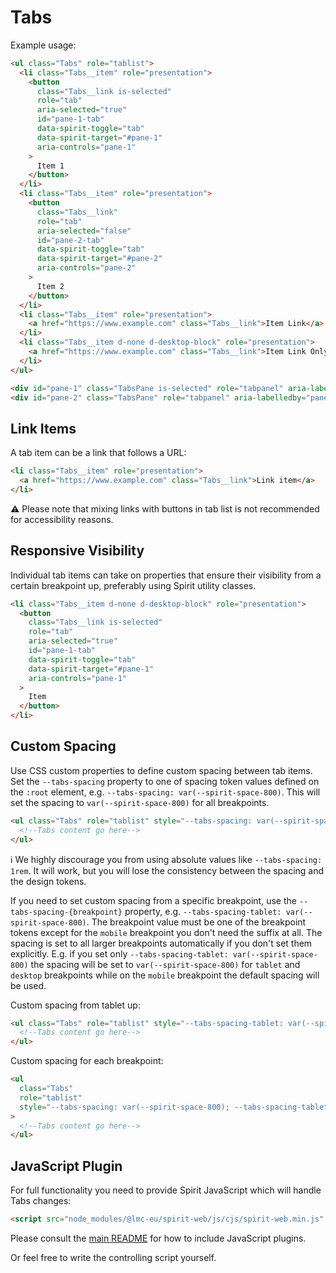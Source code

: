 # Tabs

Example usage:

```html
<ul class="Tabs" role="tablist">
  <li class="Tabs__item" role="presentation">
    <button
      class="Tabs__link is-selected"
      role="tab"
      aria-selected="true"
      id="pane-1-tab"
      data-spirit-toggle="tab"
      data-spirit-target="#pane-1"
      aria-controls="pane-1"
    >
      Item 1
    </button>
  </li>
  <li class="Tabs__item" role="presentation">
    <button
      class="Tabs__link"
      role="tab"
      aria-selected="false"
      id="pane-2-tab"
      data-spirit-toggle="tab"
      data-spirit-target="#pane-2"
      aria-controls="pane-2"
    >
      Item 2
    </button>
  </li>
  <li class="Tabs__item" role="presentation">
    <a href="https://www.example.com" class="Tabs__link">Item Link</a>
  </li>
  <li class="Tabs__item d-none d-desktop-block" role="presentation">
    <a href="https://www.example.com" class="Tabs__link">Item Link Only Desktop</a>
  </li>
</ul>

<div id="pane-1" class="TabsPane is-selected" role="tabpanel" aria-labelledby="pane-1-tab">Pane 1 content</div>
<div id="pane-2" class="TabsPane" role="tabpanel" aria-labelledby="pane-2-tab">Pane 2 content</div>
```

## Link Items

A tab item can be a link that follows a URL:

```html
<li class="Tabs__item" role="presentation">
  <a href="https://www.example.com" class="Tabs__link">Link item</a>
</li>
```

⚠️ Please note that mixing links with buttons in tab list is not recommended for accessibility reasons.

## Responsive Visibility

Individual tab items can take on properties that ensure their visibility from a
certain breakpoint up, preferably using Spirit utility classes.

```html
<li class="Tabs__item d-none d-desktop-block" role="presentation">
  <button
    class="Tabs__link is-selected"
    role="tab"
    aria-selected="true"
    id="pane-1-tab"
    data-spirit-toggle="tab"
    data-spirit-target="#pane-1"
    aria-controls="pane-1"
  >
    Item
  </button>
</li>
```

## Custom Spacing

Use CSS custom properties to define custom spacing between tab items. Set the `--tabs-spacing`
property to one of spacing token values defined on the `:root` element, e.g. `--tabs-spacing: var(--spirit-space-800)`.
This will set the spacing to `var(--spirit-space-800)` for all breakpoints.

```html
<ul class="Tabs" role="tablist" style="--tabs-spacing: var(--spirit-space-1200)">
  <!--Tabs content go here-->
</ul>
```

ℹ️ We highly discourage you from using absolute values like `--tabs-spacing: 1rem`. It will work, but you will lose
the consistency between the spacing and the design tokens.

If you need to set custom spacing from a specific breakpoint, use the `--tabs-spacing-{breakpoint}` property,
e.g. `--tabs-spacing-tablet: var(--spirit-space-800)`. The breakpoint value must be one of the breakpoint tokens
except for the `mobile` breakpoint you don't need the suffix at all. The spacing is set to all larger breakpoints
automatically if you don't set them explicitly. E.g. if you set only `--tabs-spacing-tablet: var(--spirit-space-800)`
the spacing will be set to `var(--spirit-space-800)` for `tablet` and `desktop` breakpoints while on the `mobile`
breakpoint the default spacing will be used.

Custom spacing from tablet up:

```html
<ul class="Tabs" role="tablist" style="--tabs-spacing-tablet: var(--spirit-space-1200)">
  <!--Tabs content go here-->
</ul>
```

Custom spacing for each breakpoint:

```html
<ul
  class="Tabs"
  role="tablist"
  style="--tabs-spacing: var(--spirit-space-800); --tabs-spacing-tablet: var(--spirit-space-1000); --tabs-spacing-desktop: var(--spirit-space-1200)"
>
  <!--Tabs content go here-->
</ul>
```

## JavaScript Plugin

For full functionality you need to provide Spirit JavaScript which will handle
Tabs changes:

```html
<script src="node_modules/@lmc-eu/spirit-web/js/cjs/spirit-web.min.js" async></script>
```

Please consult the [main README][web-readme] for how to include JavaScript
plugins.

Or feel free to write the controlling script yourself.

[web-readme]: https://github.com/lmc-eu/spirit-design-system/blob/main/packages/web/README.md

